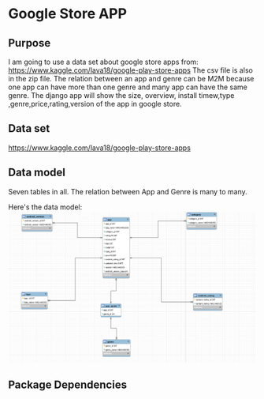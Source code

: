 # Google Store APP

## Purpose
I am going to use a data set about google store apps from:  https://www.kaggle.com/lava18/google-play-store-apps
The csv file is also in the zip file.
The relation between an app and genre can be M2M because one app can have more than one genre and many app can have the same genre.
The django app will show the size, overview, install timew,type ,genre,price,rating,version of the app in google store.
 
## Data set
https://www.kaggle.com/lava18/google-play-store-apps
## Data model
Seven tables in all.
The relation between App and Genre is many to many.

Here's the data model:
![Data Model](https://github.com/wowwh/SI664_FinalProject/blob/master/static/img/diagram.png?raw=true "Data Model")
## Package Dependencies
